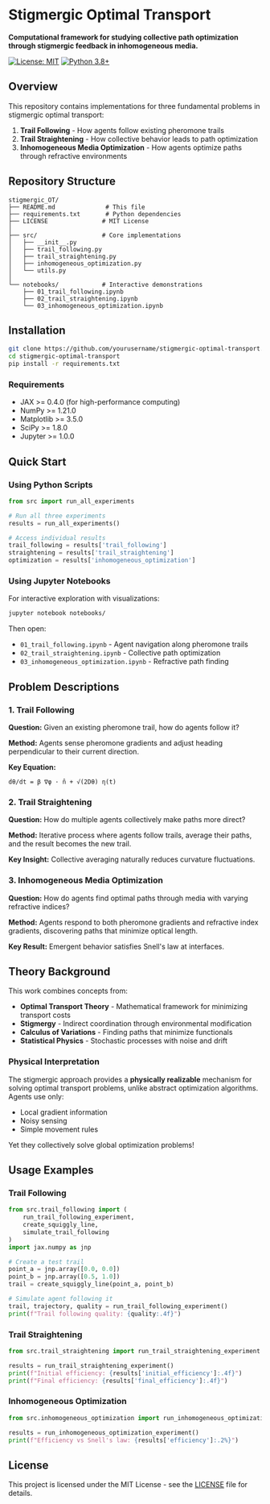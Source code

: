 # Stigmergic Optimal Transport

**Computational framework for studying collective path optimization through stigmergic feedback in inhomogeneous media.**

[![License: MIT](https://img.shields.io/badge/License-MIT-yellow.svg)](https://opensource.org/licenses/MIT)
[![Python 3.8+](https://img.shields.io/badge/python-3.8+-blue.svg)](https://www.python.org/downloads/)

## Overview

This repository contains implementations for three fundamental problems in stigmergic optimal transport:

1. **Trail Following** - How agents follow existing pheromone trails
2. **Trail Straightening** - How collective behavior leads to path optimization  
3. **Inhomogeneous Media Optimization** - How agents optimize paths through refractive environments

## Repository Structure

```
stigmergic_OT/
├── README.md              # This file
├── requirements.txt       # Python dependencies
├── LICENSE               # MIT License
│
├── src/                  # Core implementations
│   ├── __init__.py
│   ├── trail_following.py
│   ├── trail_straightening.py
│   ├── inhomogeneous_optimization.py
│   └── utils.py
│
└── notebooks/            # Interactive demonstrations
    ├── 01_trail_following.ipynb
    ├── 02_trail_straightening.ipynb
    └── 03_inhomogeneous_optimization.ipynb
```

## Installation

```bash
git clone https://github.com/yourusername/stigmergic-optimal-transport.git
cd stigmergic-optimal-transport
pip install -r requirements.txt
```

### Requirements

- JAX >= 0.4.0 (for high-performance computing)
- NumPy >= 1.21.0
- Matplotlib >= 3.5.0
- SciPy >= 1.8.0
- Jupyter >= 1.0.0

## Quick Start

### Using Python Scripts

```python
from src import run_all_experiments

# Run all three experiments
results = run_all_experiments()

# Access individual results
trail_following = results['trail_following']
straightening = results['trail_straightening']
optimization = results['inhomogeneous_optimization']
```

### Using Jupyter Notebooks

For interactive exploration with visualizations:

```bash
jupyter notebook notebooks/
```

Then open:
- `01_trail_following.ipynb` - Agent navigation along pheromone trails
- `02_trail_straightening.ipynb` - Collective path optimization
- `03_inhomogeneous_optimization.ipynb` - Refractive path finding

## Problem Descriptions

### 1. Trail Following

**Question:** Given an existing pheromone trail, how do agents follow it?

**Method:** Agents sense pheromone gradients and adjust heading perpendicular to their current direction.

**Key Equation:**
```
dθ/dt = β ∇φ · n̂ + √(2Dθ) η(t)
```

### 2. Trail Straightening

**Question:** How do multiple agents collectively make paths more direct?

**Method:** Iterative process where agents follow trails, average their paths, and the result becomes the new trail.

**Key Insight:** Collective averaging naturally reduces curvature fluctuations.

### 3. Inhomogeneous Media Optimization

**Question:** How do agents find optimal paths through media with varying refractive indices?

**Method:** Agents respond to both pheromone gradients and refractive index gradients, discovering paths that minimize optical length.

**Key Result:** Emergent behavior satisfies Snell's law at interfaces.

## Theory Background

This work combines concepts from:

- **Optimal Transport Theory** - Mathematical framework for minimizing transport costs
- **Stigmergy** - Indirect coordination through environmental modification
- **Calculus of Variations** - Finding paths that minimize functionals
- **Statistical Physics** - Stochastic processes with noise and drift

### Physical Interpretation

The stigmergic approach provides a **physically realizable** mechanism for solving optimal transport problems, unlike abstract optimization algorithms. Agents use only:
- Local gradient information
- Noisy sensing
- Simple movement rules

Yet they collectively solve global optimization problems!

## Usage Examples

### Trail Following

```python
from src.trail_following import (
    run_trail_following_experiment,
    create_squiggly_line,
    simulate_trail_following
)
import jax.numpy as jnp

# Create a test trail
point_a = jnp.array([0.0, 0.0])
point_b = jnp.array([0.5, 1.0])
trail = create_squiggly_line(point_a, point_b)

# Simulate agent following it
trail, trajectory, quality = run_trail_following_experiment()
print(f"Trail following quality: {quality:.4f}")
```

### Trail Straightening

```python
from src.trail_straightening import run_trail_straightening_experiment

results = run_trail_straightening_experiment()
print(f"Initial efficiency: {results['initial_efficiency']:.4f}")
print(f"Final efficiency: {results['final_efficiency']:.4f}")
```

### Inhomogeneous Optimization

```python
from src.inhomogeneous_optimization import run_inhomogeneous_optimization_experiment

results = run_inhomogeneous_optimization_experiment()
print(f"Efficiency vs Snell's law: {results['efficiency']:.2%}")
```

## License

This project is licensed under the MIT License - see the [LICENSE](LICENSE) file for details.